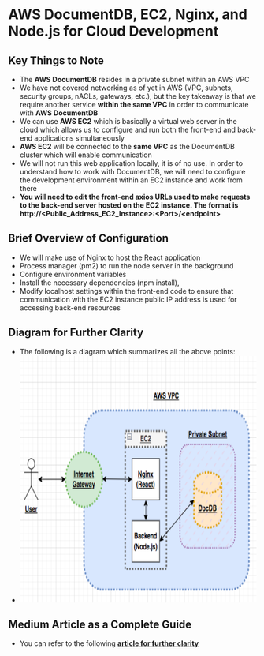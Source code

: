# AWS DocumentDB, EC2, Nginx, and Node.js for Cloud Development

## Key Things to Note
- The <b>AWS DocumentDB</b> resides in a private subnet within an AWS VPC
- We have not covered networking as of yet in AWS (VPC, subnets, security groups, nACLs, gateways, etc.), but the key takeaway is that we require another service <b>within the same VPC</b> in order to communicate with <b>AWS DocumentDB</b>
- We can use <b>AWS EC2</b> which is basically a virtual web server in the cloud which allows us to configure and run both the front-end and back-end applications simultaneously
- <b>AWS EC2</b> will be connected to the <b>same VPC</b> as the DocumentDB cluster which will enable communication
- We will not run this web application locally, it is of no use. In order to understand how to work with DocumentDB, we will need to configure the development environment within an EC2 instance and work from there
- <b>You will need to edit the front-end axios URLs used to make requests to the back-end server hosted on the EC2 instance. The format is http://<Public_Address_EC2_Instance\>:<Port\>/\<endpoint\></b>


## Brief Overview of Configuration

- We will make use of Nginx to host the React application
- Process manager (pm2) to run the node server in the background 
- Configure environment variables
- Install the necessary dependencies (npm install),
- Modify localhost settings within the front-end code to ensure that communication with the EC2 instance public IP address  is used for accessing back-end resources


## Diagram for Further Clarity
- The following is a diagram which summarizes all the above points:
- <img src="architecture_diagram.png" width="550" height="500" />

## Medium Article as a Complete Guide
- You can refer to the following <a href=""><b>article for further clarity</b></a>